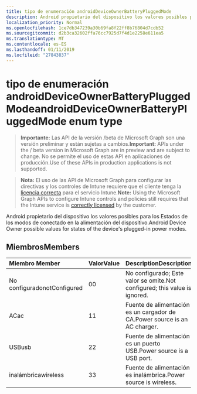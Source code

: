```yaml
---
title: tipo de enumeración androidDeviceOwnerBatteryPluggedMode
description: Android propietario del dispositivo los valores posibles para los Estados de los modos de conectado en la alimentación del dispositivo.
localization_priority: Normal
ms.openlocfilehash: 1ce7db347239a30b69fa8f22ff8b76804d7cdb52
ms.sourcegitcommit: d2b3ca32602ffa76cc7925d7f4d1e2258e611ea5
ms.translationtype: MT
ms.contentlocale: es-ES
ms.lasthandoff: 01/11/2019
ms.locfileid: "27843837"
---
```

# <a name="androiddeviceownerbatterypluggedmode-enum-type"></a><span data-ttu-id="8a288-103">tipo de enumeración androidDeviceOwnerBatteryPluggedMode</span><span class="sxs-lookup"><span data-stu-id="8a288-103">androidDeviceOwnerBatteryPluggedMode enum type</span></span>

> <span data-ttu-id="8a288-104">**Importante:** Las API de la versión /beta de Microsoft Graph son una versión preliminar y están sujetas a cambios.</span><span class="sxs-lookup"><span data-stu-id="8a288-104">**Important:** APIs under the / beta version in Microsoft Graph are in preview and are subject to change.</span></span> <span data-ttu-id="8a288-105">No se permite el uso de estas API en aplicaciones de producción.</span><span class="sxs-lookup"><span data-stu-id="8a288-105">Use of these APIs in production applications is not supported.</span></span>

> <span data-ttu-id="8a288-106">**Nota:** El uso de las API de Microsoft Graph para configurar las directivas y los controles de Intune requiere que el cliente tenga la [licencia correcta](https://go.microsoft.com/fwlink/?linkid=839381) para el servicio Intune.</span><span class="sxs-lookup"><span data-stu-id="8a288-106">**Note:** Using the Microsoft Graph APIs to configure Intune controls and policies still requires that the Intune service is [correctly licensed](https://go.microsoft.com/fwlink/?linkid=839381) by the customer.</span></span>

<span data-ttu-id="8a288-107">Android propietario del dispositivo los valores posibles para los Estados de los modos de conectado en la alimentación del dispositivo.</span><span class="sxs-lookup"><span data-stu-id="8a288-107">Android Device Owner possible values for states of the device's plugged-in power modes.</span></span>
## <a name="members"></a><span data-ttu-id="8a288-108">Miembros</span><span class="sxs-lookup"><span data-stu-id="8a288-108">Members</span></span>
|<span data-ttu-id="8a288-109">Miembro	</span><span class="sxs-lookup"><span data-stu-id="8a288-109">Member</span></span>|<span data-ttu-id="8a288-110">Valor</span><span class="sxs-lookup"><span data-stu-id="8a288-110">Value</span></span>|<span data-ttu-id="8a288-111">Description</span><span class="sxs-lookup"><span data-stu-id="8a288-111">Description</span></span>|
|:---|:---|:---|
|<span data-ttu-id="8a288-112">No configurado</span><span class="sxs-lookup"><span data-stu-id="8a288-112">notConfigured</span></span>|<span data-ttu-id="8a288-113">0</span><span class="sxs-lookup"><span data-stu-id="8a288-113">0</span></span>|<span data-ttu-id="8a288-114">No configurado; Este valor se omite.</span><span class="sxs-lookup"><span data-stu-id="8a288-114">Not configured; this value is ignored.</span></span>|
|<span data-ttu-id="8a288-115">AC</span><span class="sxs-lookup"><span data-stu-id="8a288-115">ac</span></span>|<span data-ttu-id="8a288-116">1</span><span class="sxs-lookup"><span data-stu-id="8a288-116">1</span></span>|<span data-ttu-id="8a288-117">Fuente de alimentación es un cargador de CA.</span><span class="sxs-lookup"><span data-stu-id="8a288-117">Power source is an AC charger.</span></span>|
|<span data-ttu-id="8a288-118">USB</span><span class="sxs-lookup"><span data-stu-id="8a288-118">usb</span></span>|<span data-ttu-id="8a288-119">2</span><span class="sxs-lookup"><span data-stu-id="8a288-119">2</span></span>|<span data-ttu-id="8a288-120">Fuente de alimentación es un puerto USB.</span><span class="sxs-lookup"><span data-stu-id="8a288-120">Power source is a USB port.</span></span>|
|<span data-ttu-id="8a288-121">inalámbrica</span><span class="sxs-lookup"><span data-stu-id="8a288-121">wireless</span></span>|<span data-ttu-id="8a288-122">3</span><span class="sxs-lookup"><span data-stu-id="8a288-122">3</span></span>|<span data-ttu-id="8a288-123">Fuente de alimentación es inalámbrica.</span><span class="sxs-lookup"><span data-stu-id="8a288-123">Power source is wireless.</span></span>|





